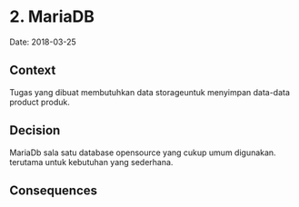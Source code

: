# 2. MariaDB

Date: 2018-03-25

## Context

Tugas yang dibuat membutuhkan data storageuntuk menyimpan data-data product produk.

## Decision

MariaDb sala satu database opensource yang cukup umum digunakan. terutama untuk kebutuhan yang sederhana.

## Consequences
